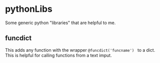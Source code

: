 # pythonLibs
Some generic python "libraries" that are helpful to me. 

## funcdict
This adds any function with the wrapper `@funcdict('funcname') ` to a dict. This is helpful for calling functions from a text imput. 
